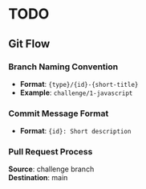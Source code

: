 # TODO

## Git Flow

### Branch Naming Convention
- **Format**: `{type}/{id}-{short-title}`
- **Example**: `challenge/1-javascript`

### Commit Message Format
- **Format**: `{id}: Short description`

### Pull Request Process
**Source**: challenge branch  
**Destination**: main